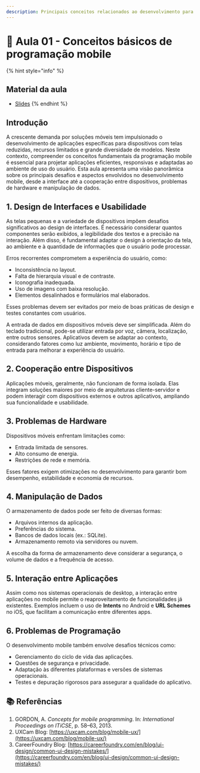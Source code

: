 ```yaml
---
description: Principais conceitos relacionados ao desenvolvimento para dispositivos móveis.
---
```


# 🔎 Aula 01 - Conceitos básicos de programação mobile

{% hint style="info" %}
## Material da aula

* [Slides](slides/Aula01%20-%20Conceitos%20b%C3%A1sicos%20de%20programa%C3%A7%C3%A3o%20mobile.pdf)
{% endhint %}

## **Introdução**

A crescente demanda por soluções móveis tem impulsionado o desenvolvimento de aplicações específicas para dispositivos com telas reduzidas, recursos limitados e grande diversidade de modelos. Neste contexto, compreender os conceitos fundamentais da programação mobile é essencial para projetar aplicações eficientes, responsivas e adaptadas ao ambiente de uso do usuário. Esta aula apresenta uma visão panorâmica sobre os principais desafios e aspectos envolvidos no desenvolvimento mobile, desde a interface até a cooperação entre dispositivos, problemas de hardware e manipulação de dados.

## **1. Design de Interfaces e Usabilidade**

As telas pequenas e a variedade de dispositivos impõem desafios significativos ao design de interfaces. É necessário considerar quantos componentes serão exibidos, a legibilidade dos textos e a precisão na interação. Além disso, é fundamental adaptar o design à orientação da tela, ao ambiente e à quantidade de informações que o usuário pode processar.

Erros recorrentes comprometem a experiência do usuário, como:

* Inconsistência no layout.
* Falta de hierarquia visual e de contraste.
* Iconografia inadequada.
* Uso de imagens com baixa resolução.
* Elementos desalinhados e formulários mal elaborados.

Esses problemas devem ser evitados por meio de boas práticas de design e testes constantes com usuários.

A entrada de dados em dispositivos móveis deve ser simplificada. Além do teclado tradicional, pode-se utilizar entrada por voz, câmera, localização, entre outros sensores. Aplicativos devem se adaptar ao contexto, considerando fatores como luz ambiente, movimento, horário e tipo de entrada para melhorar a experiência do usuário.

## **2. Cooperação entre Dispositivos**

Aplicações móveis, geralmente, não funcionam de forma isolada. Elas integram soluções maiores por meio de arquiteturas cliente-servidor e podem interagir com dispositivos externos e outros aplicativos, ampliando sua funcionalidade e usabilidade.

## **3. Problemas de Hardware**

Dispositivos móveis enfrentam limitações como:

* Entrada limitada de sensores.
* Alto consumo de energia.
* Restrições de rede e memória.

Esses fatores exigem otimizações no desenvolvimento para garantir bom desempenho, estabilidade e economia de recursos.

## **4. Manipulação de Dados**

O armazenamento de dados pode ser feito de diversas formas:

* Arquivos internos da aplicação.
* Preferências do sistema.
* Bancos de dados locais (ex.: SQLite).
* Armazenamento remoto via servidores ou nuvem.

A escolha da forma de armazenamento deve considerar a segurança, o volume de dados e a frequência de acesso.

## **5. Interação entre Aplicações**

Assim como nos sistemas operacionais de desktop, a interação entre aplicações no mobile permite o reaproveitamento de funcionalidades já existentes. Exemplos incluem o uso de **Intents** no Android e **URL Schemes** no iOS, que facilitam a comunicação entre diferentes apps.

## **6. Problemas de Programação**

O desenvolvimento mobile também envolve desafios técnicos como:

* Gerenciamento do ciclo de vida das aplicações.
* Questões de segurança e privacidade.
* Adaptação às diferentes plataformas e versões de sistemas operacionais.
* Testes e depuração rigorosos para assegurar a qualidade do aplicativo.

## :books: **Referências**

1. GORDON, A. _Concepts for mobile programming_. In: _International Proceedings on ITiCSE_, p. 58–63, 2013.
2. UXCam Blog: [https://uxcam.com/blog/mobile-ux/](https://uxcam.com/blog/mobile-ux/)
3. CareerFoundry Blog: [https://careerfoundry.com/en/blog/ui-design/common-ui-design-mistakes/](https://careerfoundry.com/en/blog/ui-design/common-ui-design-mistakes/)

